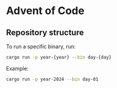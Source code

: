 # Advent of Code

## Repository structure

To run a specific binary, run:

```sh
cargo run -p year-{year} --bin day-{day}
```

Example:

```sh
cargo run -p year-2024 --bin day-01
```
